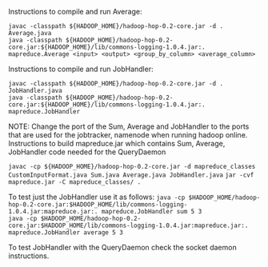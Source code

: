 Instructions to compile and run Average:

 ```javac -classpath ${HADOOP_HOME}/hadoop-hop-0.2-core.jar -d . Average.java``` <br>
 ```java -classpath ${HADOOP_HOME}/hadoop-hop-0.2-core.jar:${HADOOP_HOME}/lib/commons-logging-1.0.4.jar:. mapreduce.Average <input> <output> <group_by_column> <average_column>```

Instructions to compile and run JobHandler:

 ```javac -classpath ${HADOOP_HOME}/hadoop-hop-0.2-core.jar -d . JobHandler.java``` <br>
 ```java -classpath ${HADOOP_HOME}/hadoop-hop-0.2-core.jar:${HADOOP_HOME}/lib/commons-logging-1.0.4.jar:. mapreduce.JobHandler```

NOTE: Change the port of the Sum, Average and JobHandler to the ports that are used for the jobtracker, namenode when running hadoop online. <br>
Instructions to build mapreduce.jar which contains Sum, Average, JobHandler code needed for the QueryDaemon
 
  ```javac -cp ${HADOOP_HOME}/hadoop-hop-0.2-core.jar -d mapreduce_classes CustomInputFormat.java Sum.java Average.java JobHandler.java```
  ````jar -cvf mapreduce.jar -C mapreduce_classes/ .````
  
To test just the JobHandler use it as follows:
```java -cp $HADOOP_HOME/hadoop-hop-0.2-core.jar:$HADOOP_HOME/lib/commons-logging-1.0.4.jar:mapreduce.jar:. mapreduce.JobHandler sum 5 3``` <br>
```java -cp $HADOOP_HOME/hadoop-hop-0.2-core.jar:$HADOOP_HOME/lib/commons-logging-1.0.4.jar:mapreduce.jar:. mapreduce.JobHandler average 5 3```

To test JobHandler with the QueryDaemon check the socket daemon instructions.
